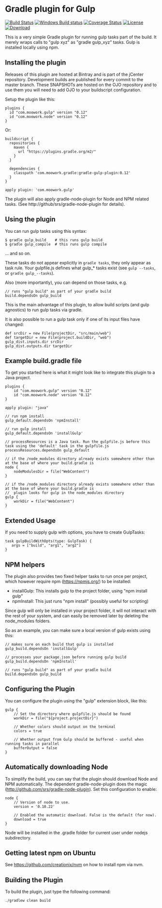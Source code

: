 Gradle plugin for Gulp
=======================

[![Build Status](https://travis-ci.org/srs/gradle-gulp-plugin.svg?branch=master)](https://travis-ci.org/srs/gradle-gulp-plugin)
[![Windows Build status](https://ci.appveyor.com/api/projects/status/i03rkre941nwn1du?svg=true)](https://ci.appveyor.com/project/srs/gradle-gulp-plugin)
[![Coverage Status](https://coveralls.io/repos/github/srs/gradle-gulp-plugin/badge.svg?branch=master)](https://coveralls.io/github/srs/gradle-gulp-plugin?branch=master)
[![License](https://img.shields.io/github/license/srs/gradle-gulp-plugin.svg)](http://www.apache.org/licenses/LICENSE-2.0.html)
[![Download](https://img.shields.io/bintray/v/srs/maven/gradle-gulp-plugin.svg)](https://bintray.com/srs/maven/gradle-gulp-plugin)

This is a very simple Gradle plugin for running gulp tasks part of the build.
It merely wraps calls to "gulp xyz" as "gradle gulp_xyz" tasks. Gulp is installed locally using npm.

Installing the plugin
---------------------

Releases of this plugin are hosted at Bintray and is part of the jCenter repository. Development builds
are published for every commit to the master branch. These SNAPSHOTs are hosted on the OJO repository
and to use them you will need to add OJO to your buildscript configuration.

Setup the plugin like this:

    plugins {
      id "com.moowork.gulp" version "0.12"
      id "com.moowork.node" version "0.12"
    }

Or:

    buildscript {
      repositories {
        maven {
          url "https://plugins.gradle.org/m2/"
        }
      }

      dependencies {
        classpath 'com.moowork.gradle:gradle-gulp-plugin:0.12'
      }
    }

    apply plugin: 'com.moowork.gulp'

The plugin will also apply gradle-node-plugin for Node and NPM related tasks.
(See http://github/srs/gradle-node-plugin for details).

Using the plugin
----------------

You can run gulp tasks using this syntax:

    $ gradle gulp_build    # this runs gulp build
    $ gradle gulp_compile  # this runs gulp compile

... and so on.

These tasks do not appear explicitly in `gradle tasks`, they only appear as task rule.
Your gulpfile.js defines what gulp_* tasks exist (see `gulp --tasks`, or `gradle gulp_--tasks`).

Also (more importantly), you can depend on those tasks, e.g.

    // runs "gulp build" as part of your gradle build
    build.dependsOn gulp_build

This is the main advantage of this plugin, to allow build
scripts (and gulp agnostics) to run gulp tasks via gradle.

It is also possible to run a gulp task only if one of its input files have changed:

    def srcDir = new File(projectDir, "src/main/web")
    def targetDir = new File(project.buildDir, "web")
    gulp_dist.inputs.dir srcDir
    gulp_dist.outputs.dir targetDir
    
Example build.gradle file
-------------------------

To get you started here is what it might look like to integrate this plugin to a Java project.

    plugins {
    	id "com.moowork.gulp" version "0.12"
    	id "com.moowork.node" version "0.12"
    }
    
    apply plugin: "java"
    
    // run npm install
    gulp_default.dependsOn 'npmInstall'
    
    // run gulp install
    gulp_default.dependsOn 'installGulp'
    
    // processResources is a Java task. Run the gulpfile.js before this task using the 'default' task in the gulpfile.js
    processResources.dependsOn gulp_default
    
    // if the /node_modules directory already exists somewhere other than at the base of where your build.gradle is
    node {
    	nodeModulesDir = file("WebContent")
    }
    
    // if the /node_modules directory already exists somewhere other than at the base of where your build.gradle is
    //  plugin looks for gulp in the node_modules directory
    gulp {
    	workDir = file("WebContent")
    }



Extended Usage
--------------

If you need to supply gulp with options, you have to create GulpTasks:

    task gulpBuildWithOpts(type: GulpTask) {
       args = ["build", "arg1", "arg2"]
    }


NPM helpers
-----------

The plugin also provides two fixed helper tasks to run once per project, which
however require npm (https://npmjs.org/) to be installed:

 - installGulp: This installs gulp to the project folder, using "npm install gulp"
 - npmInstall: This just runs "npm install" (possibly useful for scripting)

Since gulp will only be installed in your project folder, it will not
interact with the rest of your system, and can easily be removed later by
deleting the node_modules folders.

So as an example, you can make sure a local version of gulp exists using this:

    // makes sure on each build that gulp is installed
    gulp_build.dependsOn 'installGulp'

    // processes your package.json before running gulp build
    gulp_build.dependsOn 'npmInstall'

    // runs "gulp build" as part of your gradle build
    build.dependsOn gulp_build

Configuring the Plugin
----------------------

You can configure the plugin using the "gulp" extension block, like this:

    gulp {
        // Set the directory where gulpfile.js should be found
        workDir = file("${project.projectDir}")

        // Whether colors should output on the terminal
        colors = true

        // Whether output from Gulp should be buffered - useful when running tasks in parallel
        bufferOutput = false
    }

Automatically downloading Node
------------------------------

To simplify the build, you can say that the plugin should download Node and NPM automatically. The dependent
gradle-node-plugin does the magic (http://github.com/srs/gradle-node-plugin). Set this configuration to enable:

    node {
        // Version of node to use.
        version = '0.10.22'

        // Enabled the automatic download. False is the default (for now).
        download = true
    }

Node will be installed in the .gradle folder for current user under nodejs subdirectory.

Getting latest npm on Ubuntu
----------------------------

See https://github.com/creationix/nvm on how to install npm via nvm.

Building the Plugin
-------------------

To build the plugin, just type the following command:

    ./gradlew clean build

